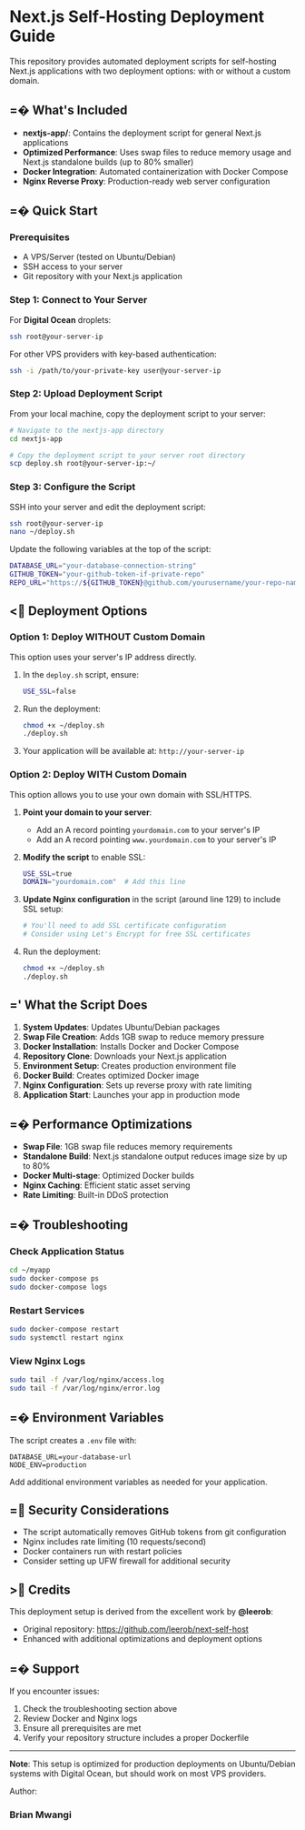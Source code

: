 # Next.js Self-Hosting Deployment Guide

This repository provides automated deployment scripts for self-hosting Next.js applications with two deployment options: with or without a custom domain.

## =� What's Included

- **nextjs-app/**: Contains the deployment script for general Next.js applications
- **Optimized Performance**: Uses swap files to reduce memory usage and Next.js standalone builds (up to 80% smaller)
- **Docker Integration**: Automated containerization with Docker Compose
- **Nginx Reverse Proxy**: Production-ready web server configuration

## =� Quick Start

### Prerequisites

- A VPS/Server (tested on Ubuntu/Debian)
- SSH access to your server
- Git repository with your Next.js application

### Step 1: Connect to Your Server

For **Digital Ocean** droplets:
```bash
ssh root@your-server-ip
```

For other VPS providers with key-based authentication:
```bash
ssh -i /path/to/your-private-key user@your-server-ip
```

### Step 2: Upload Deployment Script

From your local machine, copy the deployment script to your server:

```bash
# Navigate to the nextjs-app directory
cd nextjs-app

# Copy the deployment script to your server root directory
scp deploy.sh root@your-server-ip:~/
```

### Step 3: Configure the Script

SSH into your server and edit the deployment script:

```bash
ssh root@your-server-ip
nano ~/deploy.sh
```

Update the following variables at the top of the script:

```bash
DATABASE_URL="your-database-connection-string"
GITHUB_TOKEN="your-github-token-if-private-repo"
REPO_URL="https://${GITHUB_TOKEN}@github.com/yourusername/your-repo-name.git"
```

## < Deployment Options

### Option 1: Deploy WITHOUT Custom Domain

This option uses your server's IP address directly.

1. In the `deploy.sh` script, ensure:
   ```bash
   USE_SSL=false
   ```

2. Run the deployment:
   ```bash
   chmod +x ~/deploy.sh
   ./deploy.sh
   ```

3. Your application will be available at: `http://your-server-ip`

### Option 2: Deploy WITH Custom Domain

This option allows you to use your own domain with SSL/HTTPS.

1. **Point your domain to your server**:
   - Add an A record pointing `yourdomain.com` to your server's IP
   - Add an A record pointing `www.yourdomain.com` to your server's IP

2. **Modify the script** to enable SSL:
   ```bash
   USE_SSL=true
   DOMAIN="yourdomain.com"  # Add this line
   ```

3. **Update Nginx configuration** in the script (around line 129) to include SSL setup:
   ```bash
   # You'll need to add SSL certificate configuration
   # Consider using Let's Encrypt for free SSL certificates
   ```

4. Run the deployment:
   ```bash
   chmod +x ~/deploy.sh
   ./deploy.sh
   ```

## =' What the Script Does

1. **System Updates**: Updates Ubuntu/Debian packages
2. **Swap File Creation**: Adds 1GB swap to reduce memory pressure
3. **Docker Installation**: Installs Docker and Docker Compose
4. **Repository Clone**: Downloads your Next.js application
5. **Environment Setup**: Creates production environment file
6. **Docker Build**: Creates optimized Docker image
7. **Nginx Configuration**: Sets up reverse proxy with rate limiting
8. **Application Start**: Launches your app in production mode

## =� Performance Optimizations

- **Swap File**: 1GB swap file reduces memory requirements
- **Standalone Build**: Next.js standalone output reduces image size by up to 80%
- **Docker Multi-stage**: Optimized Docker builds
- **Nginx Caching**: Efficient static asset serving
- **Rate Limiting**: Built-in DDoS protection

## =� Troubleshooting

### Check Application Status
```bash
cd ~/myapp
sudo docker-compose ps
sudo docker-compose logs
```

### Restart Services
```bash
sudo docker-compose restart
sudo systemctl restart nginx
```

### View Nginx Logs
```bash
sudo tail -f /var/log/nginx/access.log
sudo tail -f /var/log/nginx/error.log
```

## =� Environment Variables

The script creates a `.env` file with:
```
DATABASE_URL=your-database-url
NODE_ENV=production
```

Add additional environment variables as needed for your application.

## = Security Considerations

- The script automatically removes GitHub tokens from git configuration
- Nginx includes rate limiting (10 requests/second)
- Docker containers run with restart policies
- Consider setting up UFW firewall for additional security

## > Credits

This deployment setup is derived from the excellent work by **@leerob**:
- Original repository: https://github.com/leerob/next-self-host
- Enhanced with additional optimizations and deployment options

## =� Support

If you encounter issues:
1. Check the troubleshooting section above
2. Review Docker and Nginx logs
3. Ensure all prerequisites are met
4. Verify your repository structure includes a proper Dockerfile

---

**Note**: This setup is optimized for production deployments on Ubuntu/Debian systems with Digital Ocean, but should work on most VPS providers.

Author:
### Brian Mwangi